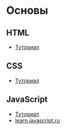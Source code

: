 # Основы

## HTML
+ [Туториал](https://github.com/deeppurple-studio/web-dev/blob/main/html/README.md)

## CSS
+ [Туториал](https://github.com/)


## JavaScript
+ [Туториал](https://github.com/)
+ [learn.javascript.ru](https://learn.javascript.ru/)
